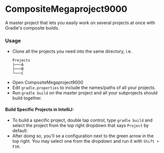 # CompositeMegaproject9000

A master project that lets you easily work on several projects at once with Gradle's composite builds.

### Usage

- Clone all the projects you need into the same directory, i.e.
    ```
    Projects
    ├───A
    ├───B
    └───C
    ```
- Open CompositeMegaproject9000
- Edit `gradle.properties` to include the names/paths of all your projects.
- Run `gradle build` on the master project and all your subprojects should build together.

#### Build Specific Projects in IntelliJ:

- To build a specific project, double tap control, type `gradle build` and select the project from the top right
  dropdown that says `Project` by default.
- After doing so, you'll se a configuration next to the green arrow in the top right. You may select one from the
  dropdown and run it with `Shift + F10`.
